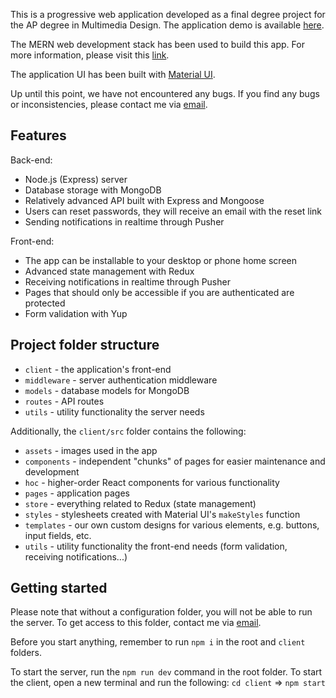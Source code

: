 This is a progressive web application developed as a final degree project for the AP degree in Multimedia Design. The application demo is available [here](https://dentalfix.herokuapp.com/).

The MERN web development stack has been used to build this app. For more information, please visit this [link](https://www.educative.io/edpresso/what-is-mern-stack).

The application UI has been built with [Material UI](https://material-ui.com/).

Up until this point, we have not encountered any bugs. If you find any bugs or inconsistencies, please contact me via [email](mailto:1074227@ucn.dk).

## Features

Back-end:

- Node.js (Express) server
- Database storage with MongoDB
- Relatively advanced API built with Express and Mongoose
- Users can reset passwords, they will receive an email with the reset link
- Sending notifications in realtime through Pusher

Front-end:

- The app can be installable to your desktop or phone home screen
- Advanced state management with Redux
- Receiving notifications in realtime through Pusher
- Pages that should only be accessible if you are authenticated are protected
- Form validation with Yup

## Project folder structure

- `client` - the application's front-end
- `middleware` - server authentication middleware
- `models` - database models for MongoDB
- `routes` - API routes
- `utils` - utility functionality the server needs

Additionally, the `client/src` folder contains the following:

- `assets` - images used in the app
- `components` - independent "chunks" of pages for easier maintenance and development
- `hoc` - higher-order React components for various functionality
- `pages` - application pages
- `store` - everything related to Redux (state management)
- `styles` - stylesheets created with Material UI's `makeStyles` function
- `templates` - our own custom designs for various elements, e.g. buttons, input fields, etc.
- `utils` - utility functionality the front-end needs (form validation, receiving notifications...)

## Getting started

Please note that without a configuration folder, you will not be able to run the server. To get access to this folder, contact me via [email](mailto:1074227@ucn.dk).

Before you start anything, remember to run `npm i` in the root and `client` folders.

To start the server, run the `npm run dev` command in the root folder.
To start the client, open a new terminal and run the following:
`cd client` => `npm start`
